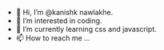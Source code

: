 - 👋 Hi, I’m @kanishk nawlakhe.
- 👀 I’m interested in coding.
- 🌱 I’m currently learning css and javascript.
- 📫 How to reach me ...

<!---
kanishk9032/kanishk9032 is a ✨ special ✨ repository because its `README.md` (this file) appears on your GitHub profile.
You can click the Preview link to take a look at your changes.
--->
